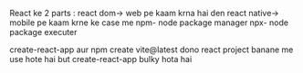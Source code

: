 React ke 2 parts :
react dom-> web pe kaam krna hai den
react native-> mobile pe kaam krne ke case me
npm- node package manager
npx- node package executer

create-react-app aur npm create vite@latest dono react project banane me use hote hai 
but create-react-app bulky hota hai
